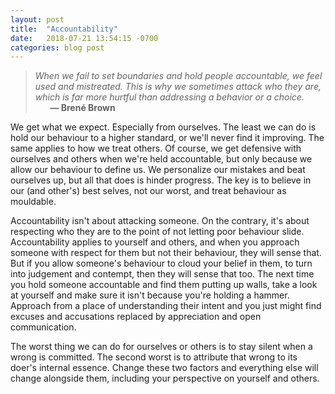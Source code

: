```yaml
---
layout: post
title:  "Accountability"
date:   2018-07-21 13:54:15 -0700
categories: blog post
---
```


>*When we fail to set boundaries and hold people accountable, we feel used and mistreated. This is why we sometimes attack who they are, which is far more hurtful than addressing a behavior or a choice.* 
 <br>&nbsp;&nbsp;&nbsp;&nbsp;&nbsp;&nbsp;__&mdash; Brené Brown__

We get what we expect. Especially from ourselves. The least we can do is hold our behaviour to a higher standard, or we'll never find it improving. The same applies to how we treat others. Of course, we get defensive with ourselves and others when we're held accountable, but only because we allow our behaviour to define us. We personalize our mistakes and beat ourselves up, but all that does is hinder progress. The key is to believe in our (and other's) best selves, not our worst, and treat behaviour as mouldable. 

Accountability isn't about attacking someone. On the contrary, it's about respecting who they are to the point of not letting poor behaviour slide. Accountability applies to yourself and others, and when you approach someone with respect for them but not their behaviour, they will sense that. But if you allow someone's behaviour to cloud your belief in them, to turn into judgement and contempt, then they will sense that too. The next time you hold someone accountable and find them putting up walls, take a look at yourself and make sure it isn't because you're holding a hammer. Approach from a place of understanding their intent and you just might find excuses and accusations replaced by appreciation and open communication. 

The worst thing we can do for ourselves or others is to stay silent when a wrong is committed. The second worst is to attribute that wrong to its doer's internal essence. Change these two factors and everything else will change alongside them, including your perspective on yourself and others.

